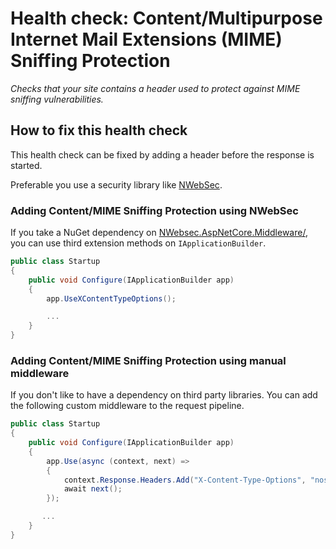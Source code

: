 # Health check: Content/Multipurpose Internet Mail Extensions (MIME) Sniffing Protection

_Checks that your site contains a header used to protect against MIME sniffing vulnerabilities._

## How to fix this health check

This health check can be fixed by adding a header before the response is started.

Preferable you use a security library like [NWebSec](https://docs.nwebsec.com/).

### Adding Content/MIME Sniffing Protection using NWebSec

If you take a NuGet dependency on [NWebsec.AspNetCore.Middleware/](https://www.nuget.org/packages/NWebsec.AspNetCore.Middleware/), you can use third extension methods on `IApplicationBuilder`.

```csharp
public class Startup
{
    public void Configure(IApplicationBuilder app)
    {
        app.UseXContentTypeOptions();

        ...
    }
}
```

### Adding Content/MIME Sniffing Protection using manual middleware

If you don't like to have a dependency on third party libraries. You can add the following custom middleware to the request pipeline.

```csharp
public class Startup
{
    public void Configure(IApplicationBuilder app)
    {
        app.Use(async (context, next) =>
        {
            context.Response.Headers.Add("X-Content-Type-Options", "nosniff");
            await next();
        });

       ...
    }
}
```
